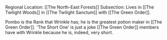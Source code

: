 Regional Location: [[The North-East Forests]]
Subsection: Lives in [[The Twilight Woods]] in [[The Twilight Sanctum]] with [[The Green Order]]. 

Pombo is the Rank that Wrinkle has; he is the greatest potion maker in [[The Green Order]]. 'The Short One' is just a joke [[The Green Order]] members have with Wrinkle because he is, indeed, very short. 